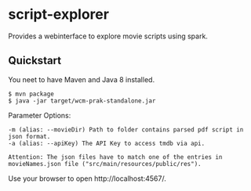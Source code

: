 # script-explorer

Provides a webinterface to explore movie scripts using spark.

## Quickstart

You neet to have Maven and Java 8 installed.

```
$ mvn package
$ java -jar target/wcm-prak-standalone.jar
```

Parameter Options:
```
-m (alias: --movieDir) Path to folder contains parsed pdf script in json format.
-a (alias: --apiKey) The API Key to access tmdb via api.
```

```
Attention: The json files have to match one of the entries in
movieNames.json file ("src/main/resources/public/res").
```
Use your browser to open http://localhost:4567/.
